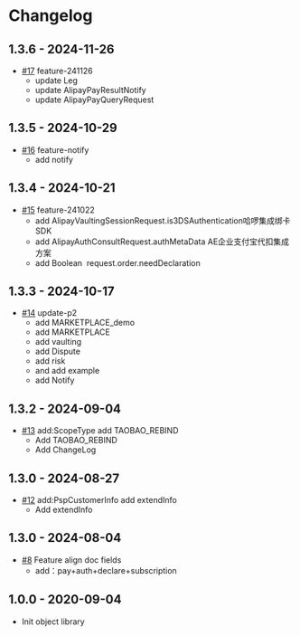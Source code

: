 # Changelog

## 1.3.6 - 2024-11-26
* [#17](https://github.com/alipay/global-open-sdk-python/pull/17)  feature-241126
  - update Leg
  - update AlipayPayResultNotify
  - update AlipayPayQueryRequest

## 1.3.5 - 2024-10-29
* [#16](https://github.com/alipay/global-open-sdk-python/pull/16)  feature-notify
  - add notify

## 1.3.4 - 2024-10-21
* [#15](https://github.com/alipay/global-open-sdk-python/pull/15)  feature-241022
  - add AlipayVaultingSessionRequest.is3DSAuthentication哈啰集成绑卡SDK
  - add AlipayAuthConsultRequest.authMetaData AE企业支付宝代扣集成方案
  - add Boolean  request.order.needDeclaration
  

## 1.3.3 - 2024-10-17
* [#14](https://github.com/alipay/global-open-sdk-python/pull/14)  update-p2
   * add MARKETPLACE_demo
   * add MARKETPLACE
   * add vaulting
   * add Dispute
   * add risk
   * and add example
   * add Notify

## 1.3.2 - 2024-09-04
* [#13](https://github.com/alipay/global-open-sdk-python/pull/13)  add:ScopeType add TAOBAO_REBIND
   * Add TAOBAO_REBIND
   * Add ChangeLog

## 1.3.0 - 2024-08-27
* [#12](https://github.com/alipay/global-open-sdk-python/pull/12)  add:PspCustomerInfo add extendInfo
   * Add extendInfo

## 1.3.0 - 2024-08-04
* [#8](https://github.com/alipay/global-open-sdk-python/pull/8) Feature align doc fields
   * add：pay+auth+declare+subscription

## 1.0.0 - 2020-09-04
*  Init object library

